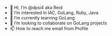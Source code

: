 - 👋 Hi, I’m @dpsi4 aka Reid
- 👀 I’m interested in IAC, GoLang, Ruby, Java
- 🌱 I’m currently learning GoLang
- 💞️ I’m looking to collaborate on GoLang projects
- 📫 How to reach me email from Profile

<!---
dpsi4/dpsi4 is a ✨ special ✨ repository because its `README.md` (this file) appears on your GitHub profile.
You can click the Preview link to take a look at your changes.
--->
